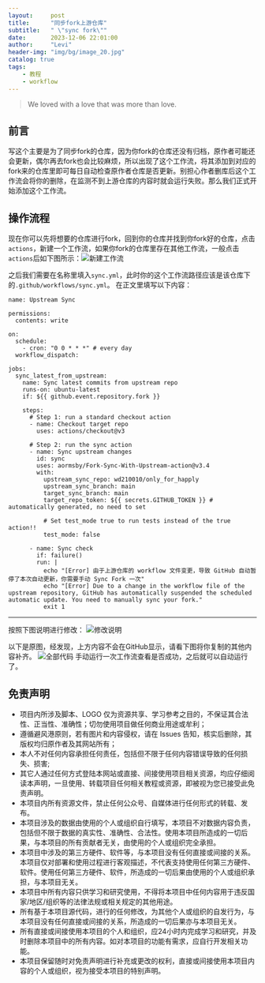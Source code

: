 ```yaml
---
layout:     post
title:      "同步fork上游仓库" 
subtitle:   " \"sync fork\""
date:       2023-12-06 22:01:00
author:     "Levi"
header-img: "img/bg/image_20.jpg"
catalog: true
tags:
    - 教程 
    - workflow
---
```


> We loved with a love that was more than love.



## 前言

写这个主要是为了同步fork的仓库，因为你fork的仓库还没有归档，原作者可能还会更新，偶尔再去fork也会比较麻烦，所以出现了这个工作流，将其添加到对应的fork来的仓库里即可每日自动检查原作者仓库是否更新。别担心作者删库后这个工作流会将你的删除，在监测不到上游仓库的内容时就会运行失败。那么我们正式开始添加这个工作流。

## 操作流程

现在你可以先将想要的仓库进行fork，回到你的仓库并找到你fork好的仓库，点击`actions`，新建一个工作流，如果你fork的仓库里存在其他工作流，一般点击`actions`后如下图所示：![新建工作流]({{site.baseurl}}/img/syncworkflow/createworkflow.png)

之后我们需要在名称里填入`sync.yml`，此时你的这个工作流路径应该是该仓库下的`.github/workflows/sync.yml`。
在正文里填写以下内容：

````
name: Upstream Sync

permissions:
  contents: write

on:
  schedule:
    - cron: "0 0 * * *" # every day
  workflow_dispatch:

jobs:
  sync_latest_from_upstream:
    name: Sync latest commits from upstream repo
    runs-on: ubuntu-latest
    if: ${{ github.event.repository.fork }}

    steps:
      # Step 1: run a standard checkout action
      - name: Checkout target repo
        uses: actions/checkout@v3

      # Step 2: run the sync action
      - name: Sync upstream changes
        id: sync
        uses: aormsby/Fork-Sync-With-Upstream-action@v3.4
        with:
          upstream_sync_repo: wd210010/only_for_happly
          upstream_sync_branch: main
          target_sync_branch: main
          target_repo_token: ${{ secrets.GITHUB_TOKEN }} # automatically generated, no need to set

          # Set test_mode true to run tests instead of the true action!!
          test_mode: false

      - name: Sync check
        if: failure()
        run: |
          echo "[Error] 由于上游仓库的 workflow 文件变更，导致 GitHub 自动暂停了本次自动更新，你需要手动 Sync Fork 一次"
          echo "[Error] Due to a change in the workflow file of the upstream repository, GitHub has automatically suspended the scheduled automatic update. You need to manually sync your fork."
          exit 1
````
****
按照下图说明进行修改：
![修改说明]({{site.baseurl}}/img/syncworkflow/modification.png)

以下是原图，经发现，上方内容不会在GitHub显示，请看下图将你复制的其他内容补齐。
![全部代码]({{site.baseurl}}/img/syncworkflow/sync.jpg)
手动运行一次工作流查看是否成功，之后就可以自动运行了。

## 免责声明

* 项目内所涉及脚本、LOGO 仅为资源共享、学习参考之目的，不保证其合法性、正当性、准确性；切勿使用项目做任何商业用途或牟利；
* 遵循避风港原则，若有图片和内容侵权，请在 Issues 告知，核实后删除，其版权均归原作者及其网站所有；
* 本人不对任何内容承担任何责任，包括但不限于任何内容错误导致的任何损失、损害;
* 其它人通过任何方式登陆本网站或直接、间接使用项目相关资源，均应仔细阅读本声明，一旦使用、转载项目任何相关教程或资源，即被视为您已接受此免责声明。
* 本项目内所有资源文件，禁止任何公众号、自媒体进行任何形式的转载、发布。
* 本项目涉及的数据由使用的个人或组织自行填写，本项目不对数据内容负责，包括但不限于数据的真实性、准确性、合法性。使用本项目所造成的一切后果，与本项目的所有贡献者无关，由使用的个人或组织完全承担。
* 本项目中涉及的第三方硬件、软件等，与本项目没有任何直接或间接的关系。本项目仅对部署和使用过程进行客观描述，不代表支持使用任何第三方硬件、软件。使用任何第三方硬件、软件，所造成的一切后果由使用的个人或组织承担，与本项目无关。
* 本项目中所有内容只供学习和研究使用，不得将本项目中任何内容用于违反国家/地区/组织等的法律法规或相关规定的其他用途。
* 所有基于本项目源代码，进行的任何修改，为其他个人或组织的自发行为，与本项目没有任何直接或间接的关系，所造成的一切后果亦与本项目无关。
* 所有直接或间接使用本项目的个人和组织，应24小时内完成学习和研究，并及时删除本项目中的所有内容。如对本项目的功能有需求，应自行开发相关功能。
* 本项目保留随时对免责声明进行补充或更改的权利，直接或间接使用本项目内容的个人或组织，视为接受本项目的特别声明。
